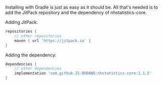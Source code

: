 Installing with Gradle is just as easy as it should be. All that's needed is to add the JitPack repository and the 
dependency of nhstatistics-core.

Adding JitPack:  
```groovy
repositories {
    // other repositories
    maven { url 'https://jitpack.io' }
}
```
Adding the dependency:  
```groovy
dependencies {
    // other dependencies
    implementation 'com.github.IS-BODAND:nhstatistics-core:1.1.5'
}
```
